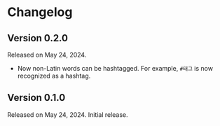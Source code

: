 <!-- deno-fmt-ignore-file -->

Changelog
=========

Version 0.2.0
-------------

Released on May 24, 2024.

 -  Now non-Latin words can be hashtagged.  For example, `#태그` is now
    recognized as a hashtag.


Version 0.1.0
-------------

Released on May 24, 2024.  Initial release.
